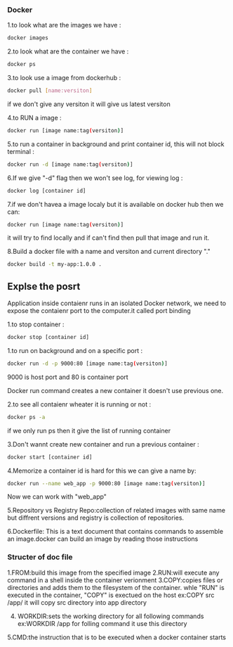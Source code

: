 ### Docker

1.to look what are the images we have :

```sh
docker images
```

2.to look what are the container we have :

```sh
docker ps
```

3.to look use a image from dockerhub :

```sh
docker pull [name:versiton]
```

if we don't give any versiton it will give us latest versiton

4.to RUN a image :

```sh
docker run [image name:tag(versiton)]
```

5.to run a container in background and print container id, this will not block terminal :

```sh
docker run -d [image name:tag(versiton)]
```

6.If we give "-d" flag then we won't see log, for viewing log :

```sh
docker log [container id]
```

7.if we don't havea a image localy but it is available on docker hub then we can:

```sh
docker run [image name:tag(versiton)]
```

it will try to find locally and if can't find then pull that image and run it.

8.Build a docker file with a name and versiton and current directory "."

```sh
docker build -t my-app:1.0.0 .
```

## Explse the posrt

Application inside contaienr runs in an isolated Docker network, we need to expose the contaienr port to the computer.it called port binding

1.to stop container :

```sh
docker stop [container id]
```

1.to run on background and on a specific port :

```sh
docker run -d -p 9000:80 [image name:tag(versiton)]
```

9000 is host port and 80 is container port

Docker run command creates a new container it doesn't use previous one.

2.to see all contaienr wheater it is running or not :

```sh
docker ps -a
```

if we only run ps then it give the list of running container

3.Don't wannt create new container and run a previous container :

```sh
docker start [container id]
```

4.Memorize a container id is hard for this we can give a name by:

```sh
docker run --name web_app -p 9000:80 [image name:tag(versiton)]
```

Now we can work with "web_app"

5.Repository vs Registry
Repo:collection of related images with same name but diffrent versions and registry is collection of repositories.

6.Dockerfile: This is a text document that contains commands to assemble an image.docker can build an image by reading those instructions

### Structer of doc file

1.FROM:build this image from the specified image
2.RUN:will execute any command in a shell inside the container verionment
3.COPY:copies files or directories and adds them to the filesystem of the container. whle "RUN" is executed in the container, "COPY" is exectued on the host
ex:COPY src /app/
it will copy src directory into app directory

4. WORKDIR:sets the working directory for all following commands
   ex:WORKDIR /app
   for folling command it use this directory

5.CMD:the instruction that is to be executed when a docker container starts
